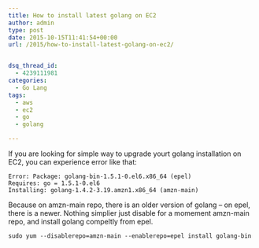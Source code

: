 ```yaml
---
title: How to install latest golang on EC2
author: admin
type: post
date: 2015-10-15T11:41:54+00:00
url: /2015/how-to-install-latest-golang-on-ec2/


dsq_thread_id:
  - 4239111981
categories:
  - Go Lang
tags:
  - aws
  - ec2
  - go
  - golang

---
```

If you are looking for simple way to upgrade yourt golang installation on EC2, you can experience error like that:  

```
Error: Package: golang-bin-1.5.1-0.el6.x86_64 (epel)
Requires: go = 1.5.1-0.el6
Installing: golang-1.4.2-3.19.amzn1.x86_64 (amzn-main)
```

Because on amzn-main repo, there is an older version of golang &#8211; on epel, there is a newer. Nothing simplier just disable for a momement amzn-main repo, and install golang compeltly from epel.

`sudo yum --disablerepo=amzn-main --enablerepo=epel install golang-bin`
